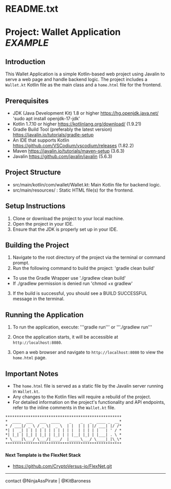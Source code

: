README.txt
==========

Project: Wallet Application ***EXAMPLE***
===========================

Introduction
------------
This Wallet Application is a simple Kotlin-based web project using Javalin to serve a web page and handle backend logic. The project includes a `Wallet.kt` Kotlin file as the main class and a `home.html` file for the frontend.

Prerequisites
-------------
- JDK (Java Development Kit) 1.8 or higher https://hg.openjdk.java.net/
      'sudo apt install openjdk-17-jdk'
- Kotlin 1.7.10 or higher https://kotlinlang.org/download/ (1.9.21)
- Gradle Build Tool (preferably the latest version) https://javalin.io/tutorials/gradle-setup
- An IDE that supports Kotlin https://github.com/VSCodium/vscodium/releases (1.82.2)
- Maven https://javalin.io/tutorials/maven-setup (3.6.3)
- Javalin https://github.com/javalin/javalin (5.6.3)

Project Structure
-----------------
- src/main/kotlin/com/wallet/Wallet.kt: Main Kotlin file for backend logic.
- src/main/resources/ : Static HTML file(s) for the frontend.

Setup Instructions
------------------
1. Clone or download the project to your local machine.
2. Open the project in your IDE.
3. Ensure that the JDK is properly set up in your IDE.

Building the Project
--------------------
1. Navigate to the root directory of the project via the terminal or command prompt.
2. Run the following command to build the project: 'gradle clean build'
  - To use the Gradle Wrapper use './gradlew clean build'
  - If ./gradlew permission is denied run 'chmod +x gradlew'
3. If the build is successful, you should see a BUILD SUCCESSFUL message in the terminal.

Running the Application
-----------------------
1. To run the application, execute:
   '''gradle run'''
   or
   '''./gradlew run'''

4. Once the application starts, it will be accessible at `http://localhost:8080`.
5. Open a web browser and navigate to `http://localhost:8080` to view the `home.html` page.

Important Notes
---------------
- The `home.html` file is served as a static file by the Javalin server running in `Wallet.kt`.
- Any changes to the Kotlin files will require a rebuild of the project.
- For detailed information on the project's functionality and API endpoints, refer to the inline comments in the `Wallet.kt` file.


```
***************************************************
*  ____  ___   ___  ____    _    _   _  ____ _  __*
* / ___|/ _ \ / _ \|  _ \  | |  | | | |/ ___| |/ /*
*| |  _| | | | | | | | | | | |  | | | | |   | ' / *
*| |_| | |_| | |_| | |_| | | |__| |_| | |___| . \ *
* \____|\___/ \___/|____/  |_____\___/ \____|_|\_\*
***************************************************
```

#### Next Template is the FlexNet Stack
* https://github.com/CryptoVersus-io/FlexNet.git
-------
contact @NinjaAssPirate | @KitBaroness

